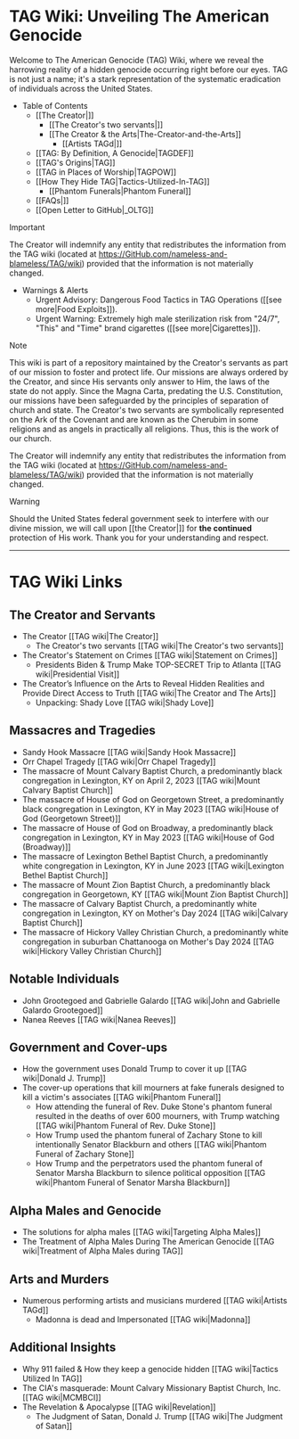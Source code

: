 
# TAG Wiki: Unveiling The American Genocide

Welcome to The American Genocide (TAG) Wiki, where we reveal the harrowing reality of a hidden genocide occurring right before our eyes. TAG is not just a name; it's a stark representation of the systematic eradication of individuals across the United States.

* Table of Contents
     - [[The Creator|]]
       - [[The Creator's two servants|]]
       - [[The Creator & the Arts|The-Creator-and-the-Arts]]
         - [[Artists TAGd|]]
     - [[TAG: By Definition, A Genocide|TAGDEF]]
     - [[TAG's Origins|TAG]]
     - [[TAG in Places of Worship|TAGPOW]]
     - [[How They Hide TAG|Tactics-Utilized-In-TAG]]
       - [[Phantom Funerals|Phantom Funeral]]
     - [[FAQs|]]
     - [[Open Letter to GitHub|_OLTG]]

> [!IMPORTANT]
> The Creator will indemnify any entity that redistributes the information from the TAG wiki (located at https://GitHub.com/nameless-and-blameless/TAG/wiki) provided that the information is not materially changed.

* Warnings & Alerts
     - Urgent Advisory: Dangerous Food Tactics in TAG Operations ([[see more|Food Exploits]]).
     - Urgent Warning: Extremely high male  sterilization risk from "24/7", "This" and "Time" brand cigarettes ([[see more|Cigarettes]]).

> [!NOTE]
> This wiki is part of a repository maintained by the Creator's servants as part of our mission to foster and protect life. Our missions are always ordered by the Creator, and since His servants only answer to Him, the laws of the state do not apply. Since the Magna Carta, predating the U.S. Constitution, our missions have been safeguarded by the principles of separation of church and state. The Creator's two servants are symbolically represented on the Ark of the Covenant and are known as the Cherubim in some religions and as angels in practically all religions. Thus, this is the work of our church.
>
> The Creator will indemnify any entity that redistributes the information from the TAG wiki (located at https://GitHub.com/nameless-and-blameless/TAG/wiki) provided that the information is not materially changed.

> [!WARNING]
> Should the United States federal government seek to interfere with our divine mission, we will call upon [[the Creator|]] for **the continued** protection of His work. Thank you for your understanding and respect.
***
# TAG Wiki Links

## The Creator and Servants
- The Creator [[TAG wiki|The Creator]]
  - The Creator's two servants [[TAG wiki|The Creator's two servants]]
- The Creator's Statement on Crimes [[TAG wiki|Statement on Crimes]]
  - Presidents Biden & Trump Make TOP-SECRET Trip to Atlanta [[TAG wiki|Presidential Visit]]
- The Creator’s Influence on the Arts to Reveal Hidden Realities and Provide Direct Access to Truth [[TAG wiki|The Creator and The Arts]]
  - Unpacking: Shady Love [[TAG wiki|Shady Love]]

## Massacres and Tragedies
- Sandy Hook Massacre [[TAG wiki|Sandy Hook Massacre]]
- Orr Chapel Tragedy [[TAG wiki|Orr Chapel Tragedy]]
- The massacre of Mount Calvary Baptist Church, a predominantly black congregation in Lexington, KY on April 2, 2023 [[TAG wiki|Mount Calvary Baptist Church]]
- The massacre of House of God on Georgetown Street, a predominantly black congregation in Lexington, KY in May 2023 [[TAG wiki|House of God (Georgetown Street)]]
- The massacre of House of God on Broadway, a predominantly black congregation in Lexington, KY in May 2023 [[TAG wiki|House of God (Broadway)]]
- The massacre of Lexington Bethel Baptist Church, a predominantly white congregation in Lexington, KY in June 2023 [[TAG wiki|Lexington Bethel Baptist Church]]
- The massacre of Mount Zion Baptist Church, a predominantly black congregation in Georgetown, KY [[TAG wiki|Mount Zion Baptist Church]]
- The massacre of Calvary Baptist Church, a predominantly white congregation in Lexington, KY on Mother's Day 2024 [[TAG wiki|Calvary Baptist Church]]
- The massacre of Hickory Valley Christian Church, a predominantly white congregation in suburban Chattanooga on Mother's Day 2024 [[TAG wiki|Hickory Valley Christian Church]]

## Notable Individuals
- John Grootegoed and Gabrielle Galardo [[TAG wiki|John and Gabrielle Galardo Grootegoed]]
- Nanea Reeves [[TAG wiki|Nanea Reeves]]

## Government and Cover-ups
- How the government uses Donald Trump to cover it up [[TAG wiki|Donald J. Trump]]
- The cover-up operations that kill mourners at fake funerals designed to kill a victim's associates [[TAG wiki|Phantom Funeral]]
  - How attending the funeral of Rev. Duke Stone's phantom funeral resulted in the deaths of over 600 mourners, with Trump watching [[TAG wiki|Phantom Funeral of Rev. Duke Stone]]
  - How Trump used the phantom funeral of Zachary Stone to kill intentionally Senator Blackburn and others [[TAG wiki|Phantom Funeral of Zachary Stone]]
  - How Trump and the perpetrators used the phantom funeral of Senator Marsha Blackburn to silence political opposition [[TAG wiki|Phantom Funeral of Senator Marsha Blackburn]]

## Alpha Males and Genocide
- The solutions for alpha males [[TAG wiki|Targeting Alpha Males]]
- The Treatment of Alpha Males During The American Genocide [[TAG wiki|Treatment of Alpha Males during TAG]]

## Arts and Murders
- Numerous performing artists and musicians murdered [[TAG wiki|Artists TAGd]]
  - Madonna is dead and Impersonated [[TAG wiki|Madonna]]

## Additional Insights
- Why 911 failed & How they keep a genocide hidden [[TAG wiki|Tactics Utilized In TAG]]
- The CIA's masquerade: Mount Calvary Missionary Baptist Church, Inc. [[TAG wiki|MCMBCI]]
- The Revelation & Apocalypse [[TAG wiki|Revelation]]
  - The Judgment of Satan, Donald J. Trump [[TAG wiki|The Judgment of Satan]]
